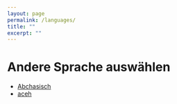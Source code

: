 ```yaml
---
layout: page
permalink: /languages/
title: ""
excerpt: ""
---
```


# Andere Sprache auswählen
- [Abchasisch](https://viktor--chiarcos-github-io.translate.goog/?_x_tr_sl=auto&_x_tr_tl=ab&_x_tr_hl=de&_x_tr_pto=wapp)
- [aceh](https://viktor--chiarcos-github-io.translate.goog/?_x_tr_sl=auto&_x_tr_tl=ace&_x_tr_hl=de&_x_tr_pto=wapp)
